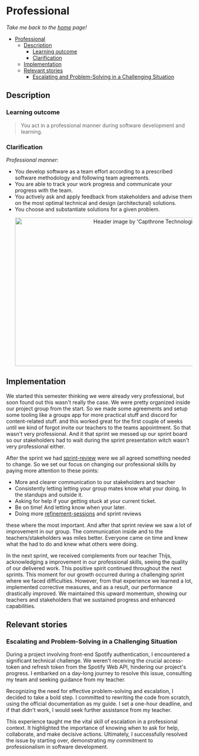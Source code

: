# Professional

_Take me back to the [home](../README.md#learning-outcomes) page!_

- [Professional](#professional)
  - [Description](#description)
    - [Learning outcome](#learning-outcome)
    - [Clarification](#clarification)
  - [Implementation](#implementation)
  - [Relevant stories](#relevant-stories)
    - [Escalating and Problem-Solving in a Challenging Situation](#escalating-and-problem-solving-in-a-challenging-situation)

## Description

### Learning outcome

> You act in a professional manner during software development and learning.

### Clarification

_Professional manner:_

- You develop software as a team effort according to a prescribed software methodology and following team agreements.
- You are able to track your work progress and communicate your progress with the team.
- You actively ask and apply feedback from stakeholders and advise them on the most optimal technical and design (architectural) solutions.
- You choose and substantiate solutions for a given problem.
  <p align="center">
    <img src="https://memp.pratt.duke.edu/sites/memp.pratt.duke.edu/files/u18/Five-Principles-DukeMEMP-800px.png" alt="Header image by 'Capthrone Technologies Inspiring Minds'" width=800 height=400>
</p>

## Implementation

We started this semester thinking we were already very professional, but soon found out this wasn't really the case. We were pretty organized inside our project group from the start. So we made some agreements and setup some tooling like a groups app for more practical stuff and discord for content-related stuff. and this worked great for the first couple of weeks until we kind of forgot invite our teachers to the teams appointment. So that wasn't very professional. And it that sprint we messed up our sprint board so our stakeholders had to wait during the sprint presentation witch wasn't very professional either.

After the sprint we had [sprint-review]() were we all agreed something needed to change. So we set our focus on changing our professional skills by paying more attention to these points:

- More and clearer communication to our stakeholders and teacher
- Consistently letting letting your group mates know what your doing. In the standups and outside it.
- Asking for help if your getting stuck at your current ticket.
- Be on time! And letting know when your later.
- Doing more [refinement-sessions]() and sprint reviews

these where the most important. And after that sprint review we saw a lot of improvement in our group. The communication inside and to the teachers/stakeholders was miles better. Everyone came on time and knew what the had to do and knew what others were doing.

In the next sprint, we received complements from our teacher Thijs, acknowledging a improvement in our professional skills, seeing the quality of our delivered work. This positive spirit continued throughout the next sprints. This moment for our growth occurred during a challenging sprint where we faced difficulties. However, from that experience we learned a lot, implemented corrective measures, and as a result, our performance drastically improved. We maintained this upward momentum, showing our teachers and stakeholders that we sustained progress and enhanced capabilities.

## Relevant stories

### Escalating and Problem-Solving in a Challenging Situation

During a project involving front-end Spotify authentication, I encountered a significant technical challenge. We weren't receiving the crucial access-token and refresh token from the Spotify Web API, hindering our project's progress. I embarked on a day-long journey to resolve this issue, consulting my team and seeking guidance from my teacher.

Recognizing the need for effective problem-solving and escalation, I decided to take a bold step. I committed to rewriting the code from scratch, using the official documentation as my guide. I set a one-hour deadline, and if that didn't work, I would seek further assistance from my teacher.

This experience taught me the vital skill of escalation in a professional context. It highlighted the importance of knowing when to ask for help, collaborate, and make decisive actions. Ultimately, I successfully resolved the issue by starting over, demonstrating my commitment to professionalism in software development.
